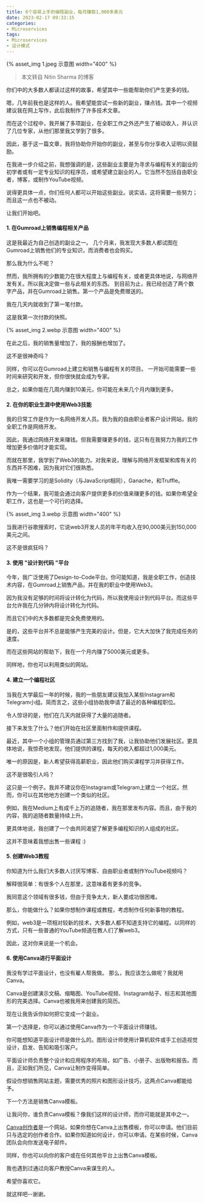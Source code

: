 ```yaml
---
title: 6个容易上手的编程副业，每月赚取1,000多美元
date: 2023-02-17 09:33:15
categories:
- Microservices
tags:
- Microservices
- 设计模式
---
```


{% asset_img 1.jpeg 示意图 width="400" %}

> 本文转自 Nitin Sharma 的博客

你们中的大多数人都读过这样的故事，希望其中一些能帮助你们产生更多的钱。

嗯，几年前我也是这样的人。我希望能尝试一些新的副业，赚点钱。其中一个视频建议我在网上写作，此后我制作了许多技术文章。

而在这个过程中，我开展了多项副业，在全职工作之外还产生了被动收入，并认识了几位专家，从他们那里我又学到了很多。

因此，基于这一篇文章，我将协助你开始你的副业，甚至与你分享收入证明以资鼓励。

<!--more-->

在我进一步介绍之前，我想强调的是，这些副业主要是为寻求与编程有关的副业的初学者或有一定专业知识的程序员，或希望建立副业的人。它当然不包括自由职业者，博客，或制作YouTube视频。

说得更具体一点，你们任何人都可以开始这些副业。说实话，这将需要一些努力；而且这一点也不被动。

让我们开始吧。

 #### 1. 在Gumroad上销售编程相关产品
这是我最近为自己创造的副业之一。
几个月来，我发现大多数人都试图在Gumroad上销售他们的专业知识，而消费者也会购买。

那么我为什么不呢？

然而，我所拥有的少数能力在很大程度上与编程有关，或者更具体地说，与网络开发有关。所以我决定做一些与此相关的东西。
到目前为止，我已经创造了两个数字产品，并在Gumroad上销售。第一个产品是免费赠送的。

我在几天内就收到了第一笔付款。

这是我第一次付款的快照。

{% asset_img 2.webp 示意图 width="400" %}

在此之后，我的销售量增加了，我的报酬也增加了。

这不是很神奇吗？

同样，你可以在Gumroad上建立和销售与编程有关的项目。
一开始可能需要一些时间来研究和开发，但你很快就会成为专家。

总之，如果你能在几周内赚到10美元，你可能在未来几个月内赚到更多。

#### 2. 在你的职业生涯中使用Web3技能

我的日常工作是作为一名网络开发人员。我为我的自由职业者客户设计网站，我的全职工作是网络开发。

因此，我通过网络开发来赚钱。但我需要赚更多的钱，这只有在我努力为我的工作增加更多价值时才能实现。

而就在那里，我学到了Web3的能力。对我来说，理解与网络开发框架和库有关的东西并不困难，因为我对它们很熟悉。

我唯一需要学习的是Solidity（与JavaScript相同），Ganache，和Truffle。

作为一个结果，我可能会通过向客户提供更多的价值来赚更多的钱。如果你希望全职工作，这也是一个可行的选择。

{% asset_img 3.webp 示意图 width="400" %}

当我进行谷歌搜索时，它说web3开发人员的年平均收入在90,000美元到150,000美元之间。

这不是很疯狂吗？

#### 3. 使用 "设计到代码 "平台

今年，我广泛使用了Design-to-Code平台。你可能知道，我是全职工作，创造技术内容，在Gumroad上销售产品，并在我的职业中使用Web3。

因为我没有足够的时间将设计转化为代码，所以我使用设计到代码平台。而这些平台允许我在几分钟内将设计转化为代码。

而且它们中的大多数都是完全免费使用的。

是的，这些平台并不总是能够产生完美的设计。但是，它大大加快了我完成任务的速度。

而在这些网站的帮助下，我在一个月内赚了5000美元或更多。

同样地，你也可以利用类似的网站。

#### 4. 建立一个编程社区

当我在大学最后一年的时候，我的一些朋友建议我加入某些Instagram和Telegram小组。简而言之，这些小组协助我申请了最近的各种编程职位。

令人惊讶的是，他们在几天内就获得了大量的追随者。

接下来发生了什么？他们开始在社区里面制作和提供课程。

最近，其中一个小组的管理员通过第三方找到了我，让我协助他们发展社区。更具体地说，我惊奇地发现，他们提供的课程，每天的收入都超过1,000美元。

唯一的原因是，新人希望获得高薪职业，因此他们购买课程学习并获得工作。

这不是很吸引人吗？

这只是一个例子。我并不建议你在Instagram或Telegram上建立一个社区。然而，你可以在其他地方创建一个类似的社区。

例如，我在Medium上有成千上万的追随者，我在那里发布内容。而且，由于我的内容，我的追随者数量持续上升。

更具体地说，我创建了一个由共同渴望了解更多编程知识的人组成的社区。

这并不意味着我想出售一些课程 :)

#### 5. 创建Web3教程

你知道为什么我们大多数人讨厌写博客、自由职业者或制作YouTube视频吗？

解释很简单：有很多个人在那里，这意味着有更多的竞争。

我同意这个领域有很多钱，但由于竞争太大，新人要成功很困难。

那么，你能做什么？如果你想制作课程或教程，考虑制作任何新事物的教程。

例如，web3是一项相对较新的技术，大多数人都不知道支持它的编程。以同样的方式，只有一些普通的YouTube频道在教人们了解web3。

因此，这对你来说是一个机会。

#### 6. 使用Canva进行平面设计

我没有学过平面设计，也没有雇人帮我做。
那么，我应该怎么做呢？我就用Canva。

Canva是创建演示文稿、缩略图、YouTube视频、Instagram帖子、标志和其他图形的完美选择。Canva也被我用来创建我的简历。

现在让我告诉你如何把它变成一个副业。

第一个选择是，你可以通过使用Canva作为一个平面设计师赚钱。

你可能想知道平面设计师是做什么的。图形设计师使用计算机软件或手工创造视觉设计，启发、告知和吸引客户。

平面设计师负责整个设计和应用程序的布局，如广告、小册子、出版物和报告。而且，正如我们所见，Canva让制作变得简单。

假设你想销售网站主题，需要优秀的照片和图形设计技巧，这两点Canva都能给予。

下一个方法是销售Canva模板。

让我问你，谁负责Canva模板？像我们这样的设计师，而你可能就是其中之一。

[Canva创作者](https://www.canva.com/en_in/creators/)是一个网站，如果你想在Canva上出售模板，你可以申请。他们目前只与选定的创作者合作。如果你知道如何设计，你可以申请。在某些时候，Canva团队会向你发送电子邮件。

同样，你也可以向你的客户或在任何其他平台上出售Canva模板。

我也遇到过通过向客户教授Canva来谋生的人。

希望你喜欢它。

就这样吧--谢谢。

<!-- https://medium.com/geekculture/6-easy-to-start-programming-side-hustle-to-earn-1-000-a-month-no-bs-34e2e8f58a38 -->